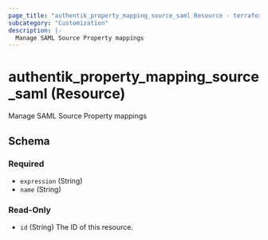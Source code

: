 ```yaml
---
page_title: "authentik_property_mapping_source_saml Resource - terraform-provider-authentik"
subcategory: "Customization"
description: |-
  Manage SAML Source Property mappings
---
```


# authentik_property_mapping_source_saml (Resource)

Manage SAML Source Property mappings



<!-- schema generated by tfplugindocs -->
## Schema

### Required

- `expression` (String)
- `name` (String)

### Read-Only

- `id` (String) The ID of this resource.
